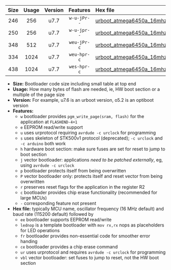 |Size|Usage|Version|Features|Hex file|
|:-:|:-:|:-:|:-:|:--|
|246|256|u7.7|`w-u-jPr--`|[urboot_atmega6450a_16mhz_500000bps_lednop_ur_vbl.hex](https://raw.githubusercontent.com/stefanrueger/urboot.hex/main/mcus/atmega6450a/fcpu_16mhz/500000_bps/urboot_atmega6450a_16mhz_500000bps_lednop_ur_vbl.hex)|
|250|256|u7.7|`w-u-jpr--`|[urboot_atmega6450a_16mhz_500000bps_lednop_fr_ur_vbl.hex](https://raw.githubusercontent.com/stefanrueger/urboot.hex/main/mcus/atmega6450a/fcpu_16mhz/500000_bps/urboot_atmega6450a_16mhz_500000bps_lednop_fr_ur_vbl.hex)|
|348|512|u7.7|`weu-jPr-c`|[urboot_atmega6450a_16mhz_500000bps_ee_lednop_fr_ce_ur_vbl.hex](https://raw.githubusercontent.com/stefanrueger/urboot.hex/main/mcus/atmega6450a/fcpu_16mhz/500000_bps/urboot_atmega6450a_16mhz_500000bps_ee_lednop_fr_ce_ur_vbl.hex)|
|334|1024|u7.7|`weu-hpr-c`|[urboot_atmega6450a_16mhz_500000bps_ee_lednop_fr_ce_ur.hex](https://raw.githubusercontent.com/stefanrueger/urboot.hex/main/mcus/atmega6450a/fcpu_16mhz/500000_bps/urboot_atmega6450a_16mhz_500000bps_ee_lednop_fr_ce_ur.hex)|
|438|1024|u7.7|`wes-hpr-c`|[urboot_atmega6450a_16mhz_500000bps_ee_lednop_fr_ce.hex](https://raw.githubusercontent.com/stefanrueger/urboot.hex/main/mcus/atmega6450a/fcpu_16mhz/500000_bps/urboot_atmega6450a_16mhz_500000bps_ee_lednop_fr_ce.hex)|

- **Size:** Bootloader code size including small table at top end
- **Usage:** How many bytes of flash are needed, ie, HW boot section or a multiple of the page size
- **Version:** For example, u7.6 is an urboot version, o5.2 is an optiboot version
- **Features:**
  + `w` bootloader provides `pgm_write_page(sram, flash)` for the application at `FLASHEND-4+1`
  + `e` EEPROM read/write support
  + `u` uses urprotocol requiring `avrdude -c urclock` for programming
  + `s` uses skeleton of STK500v1 protocol (deprecated); `-c urclock` and `-c arduino` both work
  + `h` hardware boot section: make sure fuses are set for reset to jump to boot section
  + `j` vector bootloader: applications *need to be patched externally*, eg, using `avrdude -c urclock`
  + `p` bootloader protects itself from being overwritten
  + `P` vector bootloader only: protects itself and reset vector from being overwritten
  + `r` preserves reset flags for the application in the register R2
  + `c` bootloader provides chip erase functionality (recommended for large MCUs)
  + `-` corresponding feature not present
- **Hex file:** typically MCU name, oscillator frequency (16 MHz default) and baud rate (115200 default) followed by
  + `ee` bootloader supports EEPROM read/write
  + `lednop` is a template bootloader with `mov rx,rx` nops as placeholders for LED operations
  + `fr` bootloader provides non-essential code for smoother error handing
  + `ce` bootloader provides a chip erase command
  + `ur` uses urprotocol and requires `avrdude -c urclock` for programming
  + `vbl` vector bootloader: set fuses to jump to reset, not the HW boot section
